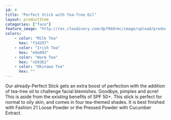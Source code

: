 ```yaml
---
id: 4
title: "Perfect Stick with Tea-Tree Oil"
layout: productItem
categories: ["face"]
feature_image: "http://res.cloudinary.com/dp79ddrmc/image/upload/products/perfectStickTeaTree.jpg"
colors:
    - color: "Milk Tea"
      hex: "f1d297"
    - color: "Irish Tea"
      hex: "e9a892"
    - color: "Warm Tea"
      hex: "cb9361"
    - color: "Okinawa Tea"
      hex: ""
---
```

Our already-Perfect Stick gets an extra boost of perfection with the addition of tea-tree oil to challenge facial blemishes. Goodbye, pimples and acne! This is aside from the existing benefits of SPF 50+. This stick is perfect for normal to oily skin, and comes in four tea-themed shades. It is best finished with Fashion 21 Loose Powder or the Pressed Powder with Cucumber Extract.